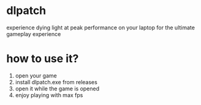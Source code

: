 # dlpatch
experience dying light at peak performance on your laptop for the ultimate gameplay experience

# how to use it?
1. open your game
2. install dlpatch.exe from releases
3. open it while the game is opened
4. enjoy playing with max fps
